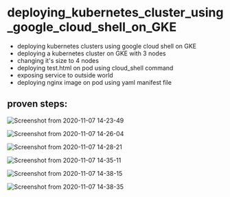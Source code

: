 # deploying_kubernetes_cluster_using_google_cloud_shell_on_GKE
* deploying kubernetes clusters using google cloud shell on GKE
* deploying a kubernetes cluster on GKE with 3 nodes
* changing it's size to 4 nodes
* deploying test.html on pod using cloud_shell command 
* exposing service to outside world 
* deploying nginx image  on pod using yaml manifest file
## proven steps: 
![Screenshot from 2020-11-07 14-23-49](https://user-images.githubusercontent.com/68178003/100539417-fc77c180-323e-11eb-92f8-fb7cb53ea54a.png)

![Screenshot from 2020-11-07 14-26-04](https://user-images.githubusercontent.com/68178003/100539431-174a3600-323f-11eb-84f5-094f46422aa0.png)

![Screenshot from 2020-11-07 14-28-21](https://user-images.githubusercontent.com/68178003/100539436-203b0780-323f-11eb-82f8-ee702e8e4f23.png)

![Screenshot from 2020-11-07 14-35-11](https://user-images.githubusercontent.com/68178003/100539456-41035d00-323f-11eb-8364-2b798752a341.png)

![Screenshot from 2020-11-07 14-38-15](https://user-images.githubusercontent.com/68178003/100539463-4cef1f00-323f-11eb-952b-7c63a8b760ad.png)

![Screenshot from 2020-11-07 14-38-35](https://user-images.githubusercontent.com/68178003/100539467-57a9b400-323f-11eb-8088-cfc7a09220bf.png)
